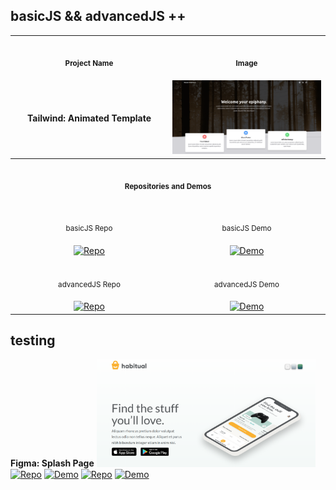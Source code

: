 ## basicJS && advancedJS ++

<table>
<tr>
    <th align="center" style="width: 50%;">
        <img width="430" height="1">
        <p> 
            <small>
                Project Name
            </small>
        </p>
    </th>
    <th align="center" style="width: 50%;">
        <img width="430" height="1">
        <p> 
            <small>
                Image
            </small>
        </p>
    </th>
</tr>
<tr>
    <td align="center"><strong>Tailwind: Animated Template</strong></td>
    <td align="center">
        <img src="img/basicJS_tailwind_animated-template.png" alt="Basic Tailwind Template" width="350">
    </td>
</tr>
<tr>
    <th align="center" colspan="2">
        <img width="430" height="1">
        <p>
            <small>
                Repositories and Demos
            </small>
        </p>
    </th>
</tr>
<tr>
    <td align="center">
        <img width="170" height="1">
        <p>
            <small>
                basicJS Repo
            </small>
        </p>
    </td>
    <td align="center">
        <img width="170" height="1">
        <p>
            <small>
                basicJS Demo
            </small>
        </p>
    </td>
</tr>
<tr>
    <td align="center">
        <a href="https://github.com/Shcoobz/basicJS_tailwind_animated-template/"><img src="https://img.shields.io/badge/Repo-007bff?logo=github&logoColor=white" style="width:120px; height:auto;" alt="Repo"></a>
    </td>
    <td align="center">
        <a href="https://shcoobz.github.io/basicJS_tailwind_animated-template/"><img src="https://img.shields.io/badge/Demo-28a745?logo=google-chrome&logoColor=white" style="width:120px; height:auto;" alt="Demo"></a>
    </td>
</tr>
<tr>
    <td align="center">
        <img width="170" height="1">
        <p>
            <small>
                advancedJS Repo
            </small>
        </p>
    </td>
    <td align="center">
        <img width="170" height="1">
        <p>
            <small>
                advancedJS Demo
            </small>
        </p>
    </td>
</tr>
<tr>
    <td align="center">
        <a href="https://github.com/Shcoobz/advancedJS_tailwind_animated-template"><img src="https://img.shields.io/badge/Repo-007bff?logo=github&logoColor=white" style="width:120px; height:auto;" alt="Repo"></a>
    </td>
    <td align="center">
        <a href="https://shcoobz.github.io/advancedJS_tailwind_animated-template/"><img src="https://img.shields.io/badge/Demo-28a745?logo=google-chrome&logoColor=white" style="width:120px; height:auto;" alt="Demo"></a>
    </td>
</tr>
</table>

## testing

</tr>
<tr>
    <td align="center"><strong>Figma: Splash Page</strong></td>
    <td align="center"><img src="img/basicJS_figma_splash-page.png" alt="Basic Figma Splash Page" width="350"></td>
    <td align="center">
      <a href="https://github.com/Shcoobz/basicJS_figma_splash-page"><img src="https://img.shields.io/badge/Repo-007bff?logo=github&logoColor=white" style="width:120px; height:auto;" alt="Repo" ></a>
    </td>
    <td align="center">
      <a href="https://shcoobz.github.io/basicJS_figma_splash-page/"><img src="https://img.shields.io/badge/Demo-28a745?logo=google-chrome&logoColor=white" style="width:120px; height:auto;" alt="Demo" ></a>
    </td>
    <td align="center">
      <a href="https://github.com/Shcoobz/advancedJS_figma_splash-page"><img src="https://img.shields.io/badge/Repo-007bff?logo=github&logoColor=white" style="width:120px; height:auto;" alt="Repo" ></a>
    </td>
    <td align="center">
      <a href="https://shcoobz.github.io/advancedJS_figma_splash-page/"><img src="https://img.shields.io/badge/Demo-28a745?logo=google-chrome&logoColor=white" style="width:120px; height:auto;" alt="Demo" ></a>
    </td>
</tr>
</table>
